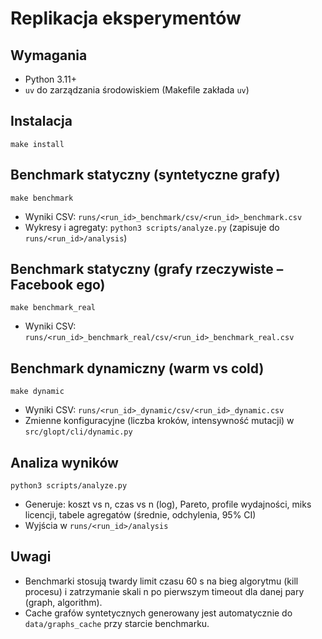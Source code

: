 # Replikacja eksperymentów

## Wymagania
- Python 3.11+
- `uv` do zarządzania środowiskiem (Makefile zakłada `uv`)

## Instalacja
```
make install
```

## Benchmark statyczny (syntetyczne grafy)
```
make benchmark
```
- Wyniki CSV: `runs/<run_id>_benchmark/csv/<run_id>_benchmark.csv`
- Wykresy i agregaty: `python3 scripts/analyze.py` (zapisuje do `runs/<run_id>/analysis`)

## Benchmark statyczny (grafy rzeczywiste – Facebook ego)
```
make benchmark_real
```
- Wyniki CSV: `runs/<run_id>_benchmark_real/csv/<run_id>_benchmark_real.csv`

## Benchmark dynamiczny (warm vs cold)
```
make dynamic
```
- Wyniki CSV: `runs/<run_id>_dynamic/csv/<run_id>_dynamic.csv`
- Zmienne konfiguracyjne (liczba kroków, intensywność mutacji) w `src/glopt/cli/dynamic.py`

## Analiza wyników
```
python3 scripts/analyze.py
```
- Generuje: koszt vs n, czas vs n (log), Pareto, profile wydajności, miks licencji, tabele agregatów (średnie, odchylenia, 95% CI)
- Wyjścia w `runs/<run_id>/analysis`

## Uwagi
- Benchmarki stosują twardy limit czasu 60 s na bieg algorytmu (kill procesu) i zatrzymanie skali n po pierwszym timeout dla danej pary (graph, algorithm).
- Cache grafów syntetycznych generowany jest automatycznie do `data/graphs_cache` przy starcie benchmarku.
